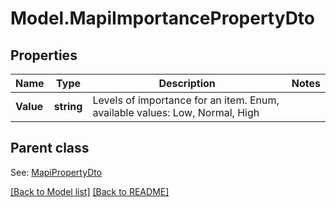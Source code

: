 # Model.MapiImportancePropertyDto
## Properties
Name | Type | Description | Notes
------------ | ------------- | ------------- | -------------
**Value** | **string** | Levels of importance for an item. Enum, available values: Low, Normal, High | 

## Parent class

See: [MapiPropertyDto](MapiPropertyDto.md)

[[Back to Model list]](Models.doc) [[Back to README]](README.md)


